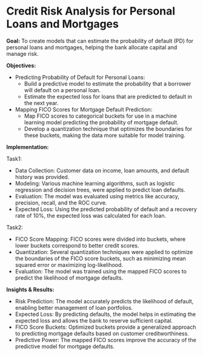 # Credit Risk Analysis for Personal Loans and Mortgages

**Goal:** To create models that can estimate the probability of default (PD) for personal loans and mortgages, helping the bank allocate capital and manage risk.

**Objectives:**
- Predicting Probability of Default for Personal Loans:
    - Build a predictive model to estimate the probability that a borrower will default on a personal loan.
    - Estimate the expected loss for loans that are predicted to default in the next year.
- Mapping FICO Scores for Mortgage Default Prediction:
    - Map FICO scores to categorical buckets for use in a machine learning model predicting the probability of mortgage default.
    - Develop a quantization technique that optimizes the boundaries for these buckets, making the data more suitable for model training.

**Implementation:**

Task1: 
- Data Collection: Customer data on income, loan amounts, and default history was provided.
- Modeling: Various machine learning algorithms, such as logistic regression and decision trees, were applied to predict loan defaults.
- Evaluation: The model was evaluated using metrics like accuracy, precision, recall, and the ROC curve.
- Expected Loss: Using the predicted probability of default and a recovery rate of 10%, the expected loss was calculated for each loan.

Task2:
- FICO Score Mapping: FICO scores were divided into buckets, where lower buckets correspond to better credit scores.
- Quantization: Several quantization techniques were applied to optimize the boundaries of the FICO score buckets, such as minimizing mean squared error or maximizing log-likelihood.
- Evaluation: The model was trained using the mapped FICO scores to predict the likelihood of mortgage defaults.

**Insights & Results:**
- Risk Prediction: The model accurately predicts the likelihood of default, enabling better management of loan portfolios.
- Expected Loss: By predicting defaults, the model helps in estimating the expected loss and allows the bank to reserve sufficient capital.
- FICO Score Buckets: Optimized buckets provide a generalized approach to predicting mortgage defaults based on customer creditworthiness.
- Predictive Power: The mapped FICO scores improve the accuracy of the predictive model for mortgage defaults.

